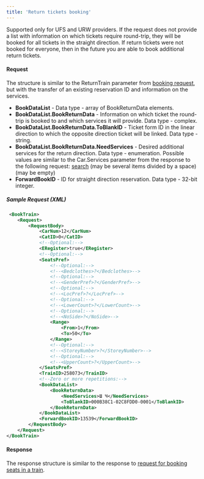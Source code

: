 ```yaml
---
title: 'Return tickets booking'
---
```


Supported only for UFS and URW providers.
If the request does not provide a list with information on which tickets require round-trip, they will be booked for all tickets in the straight direction.
If return tickets were not booked for everyone, then in the future you are able to book additional return tickets. 

#### Request

The structure is similar to the ReturnTrain parameter from [booking request](/trains/trains_stages/booktrain), but with the transfer of an existing reservation ID and information on the services.

-   **BookDataList** - Data type - array of BookReturnData elements.
-   **BookDataList.BookReturnData** - Information on which ticket the round-trip is booked to and which services it will provide. Data type - complex. 
-   **BookDataList.BookReturnData.ToBlankID** - Ticket form ID in the linear direction to which the opposite direction ticket will be linked. Data type - string.
-   **BookDataList.BookReturnData.NeedServices** - Desired additional services for the return direction. Data type - enumeration. Possible values are similar to the Car.Services parameter from the response to the following request: [search](/trains/trains_stages/searchtrains) (may be several items divided by a space) (may be empty)
-   **ForwardBookID** - ID for straight direction reservation. Data type - 32-bit integer.

##### Sample Request (XML)
```xml
 <BookTrain>
    <Request>
        <RequestBody>
            <CarNum>12</CarNum>
            <CatID>0</CatID>
            <!--Optional:-->
            <ERegister>true</ERegister>
            <!--Optional:-->
            <SeatsPref>
                <!--Optional:-->
                <!--<Bedclothes>?</Bedclothes>-->
                <!--Optional:-->
                <!--<GenderPref>?</GenderPref>-->
                <!--Optional:-->
                <!--<LocPref>?</LocPref>-->
                <!--Optional:-->
                <!--<LowerCount>?</LowerCount>-->
                <!--Optional:-->
                <!--<NoSide>?</NoSide>-->
                <Range>
                    <From>1</From>
                    <To>50</To>
                </Range>
                <!--Optional:-->
                <!--<StoreyNumber>?</StoreyNumber>-->
                <!--Optional:-->
                <!--<UpperCount>?</UpperCount>-->
            </SeatsPref>
            <TrainID>258073</TrainID>
            <!--Zero or more repetitions:-->
            <BookDataList>
                <BookReturnData>
                    <NeedServices>Ш Ч</NeedServices>
                    <ToBlankID>000B38C1-02C8FDD0-0001</ToBlankID>
                </BookReturnData>
            </BookDataList>
            <ForwardBookID>13539</ForwardBookID>
        </RequestBody>
    </Request>
</BookTrain>
```

#### Response

The response structure is similar to the response to [request for booking seats in a train](/trains/trains_stages/booktrain).